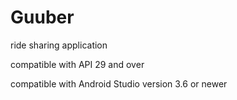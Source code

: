 # Guuber

ride sharing application

compatible with API 29 and over

compatible with Android Studio version 3.6 or newer

